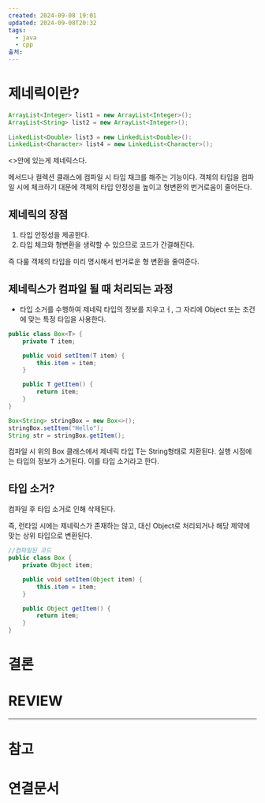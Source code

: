 ```yaml
---
created: 2024-09-08 19:01
updated: 2024-09-08T20:32
tags:
  - java
  - cpp
출처: 
---
```

# 제네릭이란?

``` java
ArrayList<Integer> list1 = new ArrayList<Integer>();
ArrayList<String> list2 = new ArrayList<Integer>();
 
LinkedList<Double> list3 = new LinkedList<Double>():
LinkedList<Character> list4 = new LinkedList<Character>();
```

<>안에 있는게 제네릭스다.

메서드나 컬렉션 클래스에 컴파일 시 타입 채크를 해주는 기능이다. 
객체의 타입을 컴파일 시에 체크하기 대문에 객체의 타입 안정성을 높이고 형변환의 번거로움이 줄어든다.

## 제네릭의 장점
1. 타입 안정성을 제공한다.
2. 타입 체크와 형변환을 생략할  수 있으므로 코드가 간결해진다.

즉 다룰 객체의 타입을 미리 명시해서 번거로운 형 변환을 줄여준다.


## 제네릭스가 컴파일 될 때 처리되는 과정
- 타입 소거를 수행하여 제네릭 타입의 정보를 지우고ㅓ, 그 자리에 Object 또는 조건에 맞는 특정 타입을 사용한다.


``` java
public class Box<T> {
    private T item;

    public void setItem(T item) {
        this.item = item;
    }

    public T getItem() {
        return item;
    }
}

```

```java
Box<String> stringBox = new Box<>();
stringBox.setItem("Hello");
String str = stringBox.getItem();

```
컴파일 시 위의 Box 클래스에서 제네릭 타입 T는 String형태로 치환된다. 
실행 시점에는 타입의 정보가 소거된다. 이를 타입 소거라고 한다.

## 타입 소거?
컴파일 후 타입 소거로 인해 삭제된다.

즉, 런타임 시에는 제네릭스가 존재하는 않고, 대신 Object로 처리되거나 해당 제약에 맞는 상위 타입으로 변환된다.

```java
//컴파일된 코드
public class Box {
    private Object item;

    public void setItem(Object item) {
        this.item = item;
    }

    public Object getItem() {
        return item;
    }
}

```

# 결론

# REVIEW


---
# 참고

# 연결문서